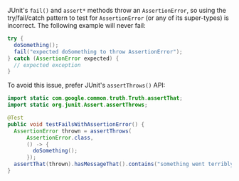 JUnit's `fail()` and `assert*` methods throw an `AssertionError`, so using the
try/fail/catch pattern to test for `AssertionError` (or any of its super-types)
is incorrect. The following example will never fail:

```java
try {
  doSomething();
  fail("expected doSomething to throw AssertionError");
} catch (AssertionError expected) {
  // expected exception
}
```

To avoid this issue, prefer JUnit's `assertThrows()` API:

```java
import static com.google.common.truth.Truth.assertThat;
import static org.junit.Assert.assertThrows;

@Test
public void testFailsWithAssertionError() {
  AssertionError thrown = assertThrows(
      AssertionError.class,
      () -> {
        doSomething();
      });
  assertThat(thrown).hasMessageThat().contains("something went terribly wrong");
}
```
